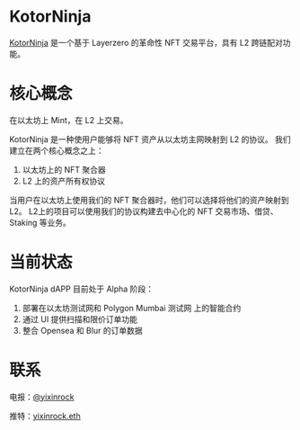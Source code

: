 # KotorNinja

[KotorNinja](https://alpha.kotor.ninja/) 是一个基于 Layerzero 的革命性 NFT 交易平台，具有 L2 跨链配对功能。

# 核心概念

在以太坊上 Mint，在 L2 上交易。

KotorNinja 是一种使用户能够将 NFT 资产从以太坊主网映射到 L2 的协议。 我们建立在两个核心概念之上：

1. 以太坊上的 NFT 聚合器
2. L2 上的资产所有权协议

当用户在以太坊上使用我们的 NFT 聚合器时，他们可以选择将他们的资产映射到 L2。 L2上的项目可以使用我们的协议构建去中心化的 NFT 交易市场、借贷、Staking 等业务。

# 当前状态

KotorNinja dAPP 目前处于 Alpha 阶段：

1. 部署在以太坊测试网和 Polygon Mumbai 测试网 上的智能合约
2. 通过 UI 提供扫描和限价订单功能
3. 整合 Opensea 和 Blur 的订单数据

# 联系

电报：[@yixinrock](https://telegram.me/yixinrock)

推特：[yixinrock.eth](https://twitter.com/yixinrock_)
